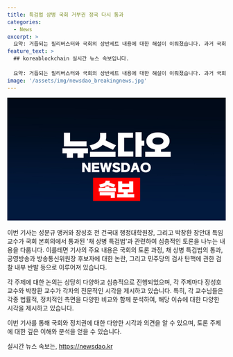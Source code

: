 ```yaml
---
title: 특검법 상병 국회 거부권 정국 다시 통과
categories:
  - News
excerpt: >
  요약: 거듭되는 필리버스터와 국회의 상반세트 내용에 대한 해설이 이뤄졌습니다. 과거 국회의원들의 행동을 비난하며, 채 상병 법안에 대한 강제 통과와 관련된 현재의 정치적 분위기에 대해 이야기했습니다. 또한, 방송통신위원장 지명과 검찰총장의 공개적인 입장 발표에 대한 이야기도 이뤄졌습니다. 관심을 끄는 단어와 정신잡고, 사실적인 토론으로 대화가 이뤄졌습니다.
feature_text: >
  ## koreablockchain 실시간 뉴스 속보입니다.

  요약: 거듭되는 필리버스터와 국회의 상반세트 내용에 대한 해설이 이뤄졌습니다. 과거 국회의원들의 행동을 비난하며, 채 상병 법안에 대한 강제 통과와 관련된 현재의 정치적 분위기에 대해 이야기했습니다. 또한, 방송통신위원장 지명과 검찰총장의 공개적인 입장 발표에 대한 이야기도 이뤄졌습니다. 관심을 끄는 단어와 정신잡고, 사실적인 토론으로 대화가 이뤄졌습니다.
image: '/assets/img/newsdao_breakingnews.jpg'
---
```


<p><img src="/assets/img/newsdao_breakingnews.jpg" alt="koreablockchain 속보" /></p>

<p>이번 기사는 성문규 앵커와 장성호 전 건국대 행정대학원장, 그리고 박창환 장안대 특임교수가 국회 본회의에서 통과된 '채 상병 특검법'과 관련하여 심층적인 토론을 나누는 내용을 다룹니다. 이를테면 기사의 주요 내용은 국회의 토론 과정, 채 상병 특검법의 통과, 공영방송과 방송통신위원장 후보자에 대한 논란, 그리고 민주당의 검사 탄핵에 관한 검찰 내부 반발 등으로 이루어져 있습니다. </p>

<p>각 주제에 대한 논의는 상당히 다양하고 심층적으로 진행되었으며, 각 주제마다 장성호 교수와 박창환 교수가 각자의 전문적인 시각을 제시하고 있습니다. 특히, 각 교수님들은 각종 법률적, 정치적인 측면을 다양한 비교와 함께 분석하여, 해당 이슈에 대한 다양한 시각을 제시하고 있습니다.</p>

<p>이번 기사를 통해 국회와 정치권에 대한 다양한 시각과 의견을 알 수 있으며, 토론 주제에 대한 깊은 이해와 분석을 얻을 수 있습니다.</p>
실시간 뉴스 속보는, <a href="https://newsdao.kr" rel="dofollow">https://newsdao.kr</a>


